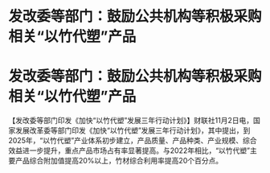 # 发改委等部门：鼓励公共机构等积极采购相关“以竹代塑”产品

# 发改委等部门：鼓励公共机构等积极采购相关“以竹代塑”产品

【发改委等部门印发《加快“以竹代塑”发展三年行动计划》】财联社11月2日电，国家发展改革委等部门印发《加快“以竹代塑”发展三年行动计划》，其中提出，到2025年，“以竹代塑”产业体系初步建立，产品质量、产品种类、产业规模、综合效益进一步提升，重点产品市场占有率显著提高。与2022年相比，“以竹代塑”主要产品综合附加值提高20%以上，竹材综合利用率提高20个百分点。

